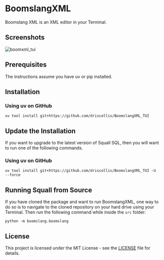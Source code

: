 # BoomslangXML

Boomslang XML is an XML editor in your Terminal.

## Screenshots

![boomxml_tui](https://github.com/user-attachments/assets/aee35314-f01e-4597-ba8a-caec2f2cd6a7)

## Prerequisites

The instructions assume you have uv or pip installed.

## Installation

### Using uv on GitHub

`uv tool install git+https://github.com/driscollis/BoomslangXML_TUI`

## Update the Installation

If you want to upgrade to the latest version of Squall SQL, then you will want to run one of the following commands.

### Using uv on GitHub

`uv tool install git+https://github.com/driscollis/BoomslangXML_TUI -U --force`

## Running Squall from Source

If you have cloned the package and want to run BoomslangXML, one way to do so is to navigate to the cloned repository on your hard drive using your Terminal. Then run the following command while inside the `src` folder:

`python -m boomslang.boomslang`

## License

This project is licensed under the MIT License - see the [LICENSE](https://github.com/driscollis/BoomslangXML_TUI/blob/main/LICENSE) file for details.
